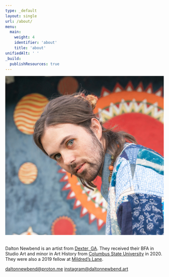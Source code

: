 ```yaml
---
type: _default
layout: single
url: /about/
menu:
  main:
    weight: 4
    identifier: 'about'
    title: 'about'
unifiedAlt: ' '
_build:
  publishResources: true
---
```

<img class=portrait src="/portrait.jpg" alt="portrait of dalton" />
<br></br>

Dalton Newbend is an artist from [Dexter, GA](https://en.wikipedia.org/wiki/Dexter,_Georgia). They received their BFA in Studio Art and minor in Art History from [Columbus State University](https://columbusstate.edu/) in 2020. They were also a 2019 fellow at [Mildred’s Lane](https://mildredslane.org/).

[daltonnewbend@proton.me](mailto:daltonnewbend@proton.me)
[instagram@daltonnewbend.art](https://www.instagram.com/daltonnewbend.art/)
